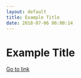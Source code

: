 ```yaml
---
layout: default
title: Example Title
date: 2018-07-06 06:00:14
---
```


# Example Title

[Go to link](http://example.com)

